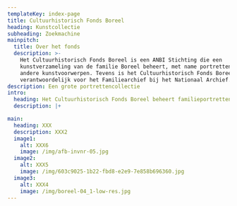 ```yaml
---
templateKey: index-page
title: Cultuurhistorisch Fonds Boreel
heading: Kunstcollectie
subheading: Zoekmachine
mainpitch:
  title: Over het fonds
  description: >-
    Het Cultuurhistorisch Fonds Boreel is een ANBI Stichting die een
    kunstverzameling van de familie Boreel beheert, met name portretten maar ook
    andere kunstvoorwerpen. Tevens is het Cultuurhistorisch Fonds Boreel
    verantwoordelijk voor het Familiearchief bij het Nationaal Archief.
description: Een grote portrettencollectie
intro:
  heading: Het Cultuurhistorisch Fonds Boreel beheert familieportretten
  description: |+

main:
  heading: XXX
  description: XXX2
  image1:
    alt: XXX6
    image: /img/afb-invnr-05.jpg
  image2:
    alt: XXX5
    image: /img/603c9025-1b22-fbd8-e2e9-7e858b696360.jpg
  image3:
    alt: XXX4
    image: /img/boreel-04_1-low-res.jpg
---
```

